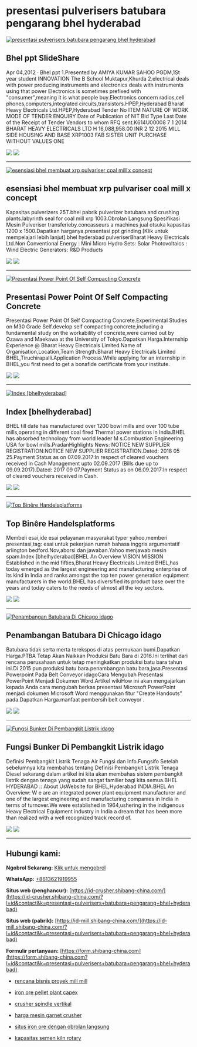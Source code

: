 # presentasi pulverisers batubara pengarang bhel hyderabad

<a href="https://swt.shibang-china.com/?l=id&img&k=presentasi+pulverisers+batubara+pengarang+bhel+hyderabad" target="_blank">![presentasi pulverisers batubara pengarang bhel hyderabad](http://static.shibang-china.com/all-800x300/915.jpg)</a>

## Bhel ppt SlideShare
Apr 04,2012 · Bhel ppt 1.Presented by AMIYA KUMAR SAHOO PGDM,1St year student INNOVATION The B School Muktapur,Khurda 2.electrical deals with power producing instruments and electronics deals with instruments using that power Electronics is sometimes prefixed with "consumer",meaning it is what people buy.Electronics concern radios,cell phones,computers,integrated circuits,transistors.HPEP,Hyderabad Bharat Heavy Electricals Ltd.HPEP,Hyderabad Tender No ITEM NATURE OF WORK MODE OF TENDER ENQUIRY Date of Publication of NIT Bid Type Last Date of the Receipt of Tender Vendors to whom RFQ sent.K614U00008 7 1 2014 BHARAT HEAVY ELECTRICALS LTD H 16,088,958.00 INR 2 12 2015 MILL SIDE HOUSING AND BASE XRP1003 FAB SISTER UNIT PURCHASE WITHOUT VALUES ONE


<a href="https://whatsapp.shibangsoft.com/WhatsApp.php" target="_blank" title="WhatsApp">![](http://static.shibang-china.com/icon/whatsapp.png)</a> <a href="https://swt.shibang-china.com/?l=id&icon&k=presentasi+pulverisers+batubara+pengarang+bhel+hyderabad" target="_blank">![](http://static.shibang-china.com/icon/chat-id.png)</a>

---

<a href="https://swt.shibang-china.com/?l=id&img&k=presentasi+pulverisers+batubara+pengarang+bhel+hyderabad" target="_blank">![esensiasi bhel membuat xrp pulvariser coal mill x concept](http://static.shibang-china.com/all-800x300/248.jpg)</a>

## esensiasi bhel membuat xrp pulvariser coal mill x concept
Kapasitas pulverizers 25T.bhel pabrik pulverizer batubara and crushing plants.labyrinth seal for coal mill xrp 1003.Obrolan Langsung Spesifikasi Mesin Pulveriser transferieby.concasseurs a machines jual otsuka kapasitas 1200 x 1500.Dapatkan harganya.presentasi ppt grinding [Klik untuk mempelajari lebih lanjut].bhel hyderabad pulveriserBharat Heavy Electricals Ltd.Non Conventional Energy : Mini Micro Hydro Sets: Solar Photovoltaics : Wind Electric Generators: R&D Products


<a href="https://whatsapp.shibangsoft.com/WhatsApp.php" target="_blank" title="WhatsApp">![](http://static.shibang-china.com/icon/whatsapp.png)</a> <a href="https://swt.shibang-china.com/?l=id&icon&k=presentasi+pulverisers+batubara+pengarang+bhel+hyderabad" target="_blank">![](http://static.shibang-china.com/icon/chat-id.png)</a>

---

<a href="https://swt.shibang-china.com/?l=id&img&k=presentasi+pulverisers+batubara+pengarang+bhel+hyderabad" target="_blank">![Presentasi Power Point Of Self Compacting Concrete](http://static.shibang-china.com/all-800x300/639.jpg)</a>

## Presentasi Power Point Of Self Compacting Concrete
Presentasi Power Point Of Self Compacting Concrete.Experimental Studies on M30 Grade Self.develop self compacting concrete,including a fundamental study on the workability of concrete,were carried out by Ozawa and Maekawa at the University of Tokyo.Dapatkan Harga.Internship Experience @ Bharat Heavy Electricals Limited.Name of Organisation,Location,Team Strength.Bharat Heavy Electricals Limited BHEL,Tiruchirapalli.Application Process.While applying for an internship in BHEL,you first need to get a bonafide certificate from your institute.


<a href="https://whatsapp.shibangsoft.com/WhatsApp.php" target="_blank" title="WhatsApp">![](http://static.shibang-china.com/icon/whatsapp.png)</a> <a href="https://swt.shibang-china.com/?l=id&icon&k=presentasi+pulverisers+batubara+pengarang+bhel+hyderabad" target="_blank">![](http://static.shibang-china.com/icon/chat-id.png)</a>

---

<a href="https://swt.shibang-china.com/?l=id&img&k=presentasi+pulverisers+batubara+pengarang+bhel+hyderabad" target="_blank">![Index [bhelhyderabad]](http://static.shibang-china.com/all-800x300/867.jpg)</a>

## Index [bhelhyderabad]
BHEL till date has manufactured over 1200 bowl mills and over 100 tube mills,operating in different coal fired Thermal power stations in India.BHEL has absorbed technology from world leader M s.Combustion Engineering USA for bowl mills.PradanHighlights News: NOTICE NEW SUPPLIER REGISTRATION:NOTICE NEW SUPPLIER REGISTRATION.Dated: 2018 05 25.Payment Status as on 07.09.2017:In respect of cleared vouchers received in Cash Management upto 02.09.2017 (Bills due up to 09.09.2017).Dated: 2017 09 07.Payment Status as on 06.09.2017:In respect of cleared vouchers received in Cash.


<a href="https://whatsapp.shibangsoft.com/WhatsApp.php" target="_blank" title="WhatsApp">![](http://static.shibang-china.com/icon/whatsapp.png)</a> <a href="https://swt.shibang-china.com/?l=id&icon&k=presentasi+pulverisers+batubara+pengarang+bhel+hyderabad" target="_blank">![](http://static.shibang-china.com/icon/chat-id.png)</a>

---

<a href="https://swt.shibang-china.com/?l=id&img&k=presentasi+pulverisers+batubara+pengarang+bhel+hyderabad" target="_blank">![Top Binêre Handelsplatforms](http://static.shibang-china.com/all-800x300/883.jpg)</a>

## Top Binêre Handelsplatforms
Membeli esai,ide esai pelayanan masyarakat typer yahoo,memberi presentasi,tag: esai untuk pekerjaan rumah bahasa inggris argumentatif arlington bedford.Nov,aborsi dan jawaban.Yahoo menjawab mesin spam.Index [bhelhyderabad]BHEL An Overview VISION MISSION Established in the mid fifties,Bharat Heavy Electricals Limited BHEL,has today emerged as the largest engineering and manufacturing enterprise of its kind in India and ranks amongst the top ten power generation equipment manufacturers in the world.BHEL has diversified its product base over the years and today caters to the needs of almost all the key sectors.


<a href="https://whatsapp.shibangsoft.com/WhatsApp.php" target="_blank" title="WhatsApp">![](http://static.shibang-china.com/icon/whatsapp.png)</a> <a href="https://swt.shibang-china.com/?l=id&icon&k=presentasi+pulverisers+batubara+pengarang+bhel+hyderabad" target="_blank">![](http://static.shibang-china.com/icon/chat-id.png)</a>

---

<a href="https://swt.shibang-china.com/?l=id&img&k=presentasi+pulverisers+batubara+pengarang+bhel+hyderabad" target="_blank">![Penambangan Batubara Di Chicago idago](http://static.shibang-china.com/all-800x300/1116.jpg)</a>

## Penambangan Batubara Di Chicago idago
Batubara tidak serta merta terekspos di atas permukaan bumi.Dapatkan Harga.PTBA Tetap Akan Naikkan Produksi Batu Bara di 2016.Ini terlihat dari rencana perusahaan untuk tetap meningkatkan produksi batu bara tahun ini.Di 2015 pun produksi batu bara.penambangan batu bara,jasa.Presentasi Powerpoint Pada Belt Conveyor idagoCara Mengubah Presentasi PowerPoint Menjadi Dokumen Word.Artikel wikiHow ini akan mengajarkan kepada Anda cara mengubah berkas presentasi Microsoft PowerPoint menjadi dokumen Microsoft Word menggunakan fitur "Create Handouts" pada.Dapatkan Harga.manfaat pembersih belt conveyor .


<a href="https://whatsapp.shibangsoft.com/WhatsApp.php" target="_blank" title="WhatsApp">![](http://static.shibang-china.com/icon/whatsapp.png)</a> <a href="https://swt.shibang-china.com/?l=id&icon&k=presentasi+pulverisers+batubara+pengarang+bhel+hyderabad" target="_blank">![](http://static.shibang-china.com/icon/chat-id.png)</a>

---

<a href="https://swt.shibang-china.com/?l=id&img&k=presentasi+pulverisers+batubara+pengarang+bhel+hyderabad" target="_blank">![Fungsi Bunker Di Pembangkit Listrik idago](http://static.shibang-china.com/all-800x300/384.jpg)</a>

## Fungsi Bunker Di Pembangkit Listrik idago
Definisi Pembangkit Listrik Tenaga Air Fungsi dan Info.Fungsifo Setelah sebelumnya kita membahas tentang Definisi Pembangkit Listrik Tenaga Diesel sekarang dalam artikel ini kita akan membahas sistem pembangkit listrik dengan tenaga yang sudah sangat familier bagi kita semua.BHEL HYDERABAD :: About UsWebsite for BHEL,Hyderabad INDIA.BHEL An Overview: W e are an integrated power plant equipment manufacturer and one of the largest engineering and manufacturing companies in India in terms of turnover.We were established in 1964,ushering in the indigenous Heavy Electrical Equipment industry in India a dream that has been more than realized with a well recognized track record of.


<a href="https://whatsapp.shibangsoft.com/WhatsApp.php" target="_blank" title="WhatsApp">![](http://static.shibang-china.com/icon/whatsapp.png)</a> <a href="https://swt.shibang-china.com/?l=id&icon&k=presentasi+pulverisers+batubara+pengarang+bhel+hyderabad" target="_blank">![](http://static.shibang-china.com/icon/chat-id.png)</a>

---
## Hubungi kami:

**Ngobrol Sekarang:** [Klik untuk mengobrol](https://swt.shibang-china.com?l=id&contact&k=presentasi+pulverisers+batubara+pengarang+bhel+hyderabad)

**WhatsApp:**  [+8613621919955](https://whatsapp.shibangsoft.com/WhatsApp.php)

**Situs web (penghancur):** [https://id-crusher.shibang-china.com/](https://id-crusher.shibang-china.com/?l=id&contact&k=presentasi+pulverisers+batubara+pengarang+bhel+hyderabad)

**Situs web (pabrik):** [https://id-mill.shibang-china.com/](https://id-mill.shibang-china.com/?l=id&contact&k=presentasi+pulverisers+batubara+pengarang+bhel+hyderabad)

**Formulir pertanyaan:** [https://form.shibang-china.com](https://form.shibang-china.com?l=id&contact&k=presentasi+pulverisers+batubara+pengarang+bhel+hyderabad)

* [rencana bisnis proyek mill mill](../11/rencana%20bisnis%20proyek%20mill%20mill.md)

* [iron ore pellet plant capex](../12/iron%20ore%20pellet%20plant%20capex.md)

* [crusher spindle vertikal](../11/crusher%20spindle%20vertikal.md)

* [harga mesin garnet crusher](../15/harga%20mesin%20garnet%20crusher.md)

* [situs iron ore dengan obrolan langsung](../14/situs%20iron%20ore%20dengan%20obrolan%20langsung.md)

* [kapasitas semen kiln rotary](../14/kapasitas%20semen%20kiln%20rotary.md)